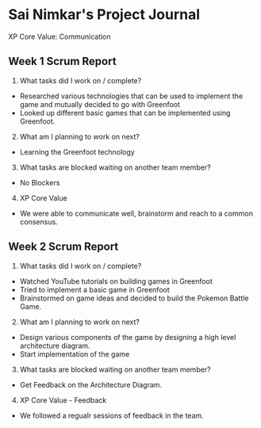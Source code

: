 # Sai Nimkar's Project Journal

XP Core Value: Communication

## Week 1 Scrum Report 
1. What tasks did I work on / complete?

- Researched various technologies that can be used to implement the game and mutually decided to go with Greenfoot
- Looked up different basic games that can be implemented using Greenfoot.

2. What am I planning to work on next?
- Learning the Greenfoot technology

3. What tasks are blocked waiting on another team member?
- No Blockers

4. XP Core Value
- We were able to communicate well, brainstorm and reach to a common consensus.

## Week 2 Scrum Report

1. What tasks did I work on / complete?
- Watched YouTube tutorials on building games in Greenfoot
- Tried to implement a basic game in Greenfoot
- Brainstormed on game ideas and decided to build the Pokemon Battle Game.

2. What am I planning to work on next?
- Design various components of the game by designing a high level architecture diagram.
- Start implementation of the game

3. What tasks are blocked waiting on another team member?
- Get Feedback on the Architecture Diagram.

4. XP Core Value - Feedback
- We followed a regualr sessions of feedback in the team. 



